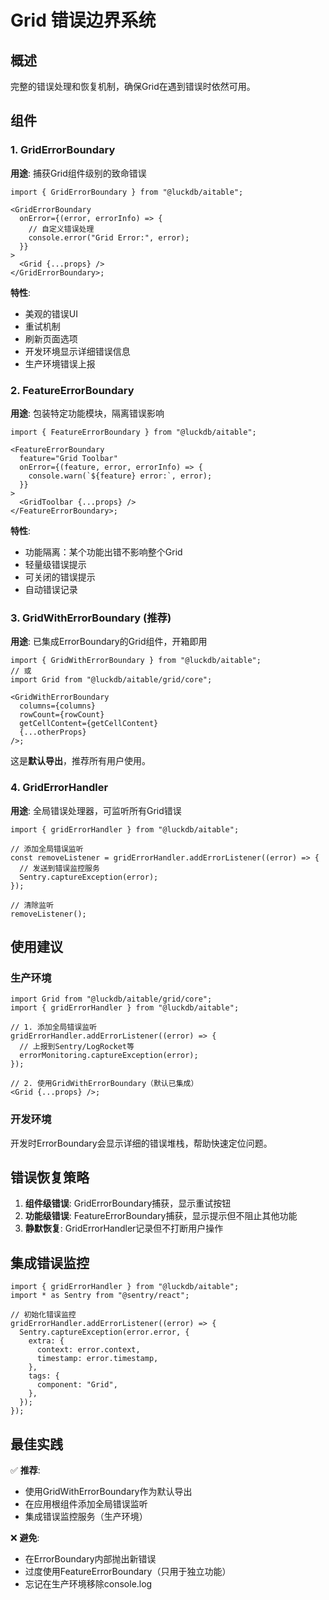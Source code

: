 # Grid 错误边界系统

## 概述

完整的错误处理和恢复机制，确保Grid在遇到错误时依然可用。

## 组件

### 1. GridErrorBoundary

**用途**: 捕获Grid组件级别的致命错误

```tsx
import { GridErrorBoundary } from "@luckdb/aitable";

<GridErrorBoundary
  onError={(error, errorInfo) => {
    // 自定义错误处理
    console.error("Grid Error:", error);
  }}
>
  <Grid {...props} />
</GridErrorBoundary>;
```

**特性**:

- 美观的错误UI
- 重试机制
- 刷新页面选项
- 开发环境显示详细错误信息
- 生产环境错误上报

### 2. FeatureErrorBoundary

**用途**: 包装特定功能模块，隔离错误影响

```tsx
import { FeatureErrorBoundary } from "@luckdb/aitable";

<FeatureErrorBoundary
  feature="Grid Toolbar"
  onError={(feature, error, errorInfo) => {
    console.warn(`${feature} error:`, error);
  }}
>
  <GridToolbar {...props} />
</FeatureErrorBoundary>;
```

**特性**:

- 功能隔离：某个功能出错不影响整个Grid
- 轻量级错误提示
- 可关闭的错误提示
- 自动错误记录

### 3. GridWithErrorBoundary (推荐)

**用途**: 已集成ErrorBoundary的Grid组件，开箱即用

```tsx
import { GridWithErrorBoundary } from "@luckdb/aitable";
// 或
import Grid from "@luckdb/aitable/grid/core";

<GridWithErrorBoundary
  columns={columns}
  rowCount={rowCount}
  getCellContent={getCellContent}
  {...otherProps}
/>;
```

这是**默认导出**，推荐所有用户使用。

### 4. GridErrorHandler

**用途**: 全局错误处理器，可监听所有Grid错误

```tsx
import { gridErrorHandler } from "@luckdb/aitable";

// 添加全局错误监听
const removeListener = gridErrorHandler.addErrorListener((error) => {
  // 发送到错误监控服务
  Sentry.captureException(error);
});

// 清除监听
removeListener();
```

## 使用建议

### 生产环境

```tsx
import Grid from "@luckdb/aitable/grid/core";
import { gridErrorHandler } from "@luckdb/aitable";

// 1. 添加全局错误监听
gridErrorHandler.addErrorListener((error) => {
  // 上报到Sentry/LogRocket等
  errorMonitoring.captureException(error);
});

// 2. 使用GridWithErrorBoundary（默认已集成）
<Grid {...props} />;
```

### 开发环境

开发时ErrorBoundary会显示详细的错误堆栈，帮助快速定位问题。

## 错误恢复策略

1. **组件级错误**: GridErrorBoundary捕获，显示重试按钮
2. **功能级错误**: FeatureErrorBoundary捕获，显示提示但不阻止其他功能
3. **静默恢复**: GridErrorHandler记录但不打断用户操作

## 集成错误监控

```tsx
import { gridErrorHandler } from "@luckdb/aitable";
import * as Sentry from "@sentry/react";

// 初始化错误监控
gridErrorHandler.addErrorListener((error) => {
  Sentry.captureException(error.error, {
    extra: {
      context: error.context,
      timestamp: error.timestamp,
    },
    tags: {
      component: "Grid",
    },
  });
});
```

## 最佳实践

✅ **推荐**:

- 使用GridWithErrorBoundary作为默认导出
- 在应用根组件添加全局错误监听
- 集成错误监控服务（生产环境）

❌ **避免**:

- 在ErrorBoundary内部抛出新错误
- 过度使用FeatureErrorBoundary（只用于独立功能）
- 忘记在生产环境移除console.log
